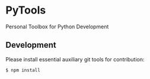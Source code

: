 # PyTools

Personal Toolbox for Python Development

## Development

Please install essential auxiliary git tools for contribution:

```bash
$ npm install
```


